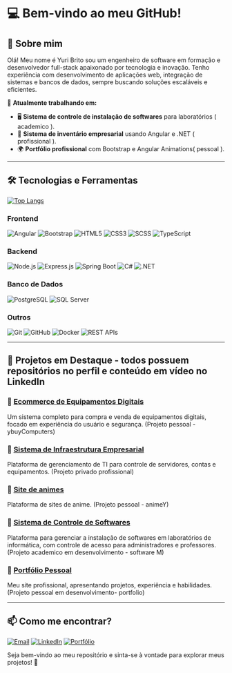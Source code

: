 # 💻 Bem-vindo ao meu GitHub!

## 👋 Sobre mim
Olá! Meu nome é Yuri Brito sou um engenheiro de software em formação e desenvolvedor full-stack apaixonado por tecnologia e inovação. Tenho experiência com desenvolvimento de aplicações web, integração de sistemas e bancos de dados, sempre buscando soluções escaláveis e eficientes.

📍 **Atualmente trabalhando em:**
- 🖥️ **Sistema de controle de instalação de softwares** para laboratórios ( academico ).
- 🏢 **Sistema de inventário empresarial** usando Angular e .NET ( profissional ).
- 🌍 **Portfólio profissional** com Bootstrap e Angular Animations( pessoal ).

---

## 🛠️ Tecnologias e Ferramentas

[![Top Langs](https://github-readme-stats.vercel.app/api/top-langs/?username=YuriBrto&layout=compact)](https://github.com/anuraghazra/github-readme-stats)

### **Frontend**
![Angular](https://img.shields.io/badge/Angular-DD0031?style=for-the-badge&logo=angular&logoColor=white)
![Bootstrap](https://img.shields.io/badge/Bootstrap-7952B3?style=for-the-badge&logo=bootstrap&logoColor=white)
![HTML5](https://img.shields.io/badge/HTML5-E34F26?style=for-the-badge&logo=html5&logoColor=white)
![CSS3](https://img.shields.io/badge/CSS3-1572B6?style=for-the-badge&logo=css3&logoColor=white)
![SCSS](https://img.shields.io/badge/SCSS-CC6699?style=for-the-badge&logo=sass&logoColor=white)
![TypeScript](https://img.shields.io/badge/TypeScript-3178C6?style=for-the-badge&logo=typescript&logoColor=white)

### **Backend**
![Node.js](https://img.shields.io/badge/Node.js-339933?style=for-the-badge&logo=nodedotjs&logoColor=white)
![Express.js](https://img.shields.io/badge/Express.js-000000?style=for-the-badge&logo=express&logoColor=white)
![Spring Boot](https://img.shields.io/badge/Spring%20Boot-6DB33F?style=for-the-badge&logo=springboot&logoColor=white)
![C#](https://img.shields.io/badge/C%23-239120?style=for-the-badge&logo=csharp&logoColor=white)
![.NET](https://img.shields.io/badge/.NET-512BD4?style=for-the-badge&logo=dotnet&logoColor=white)

### **Banco de Dados**
![PostgreSQL](https://img.shields.io/badge/PostgreSQL-336791?style=for-the-badge&logo=postgresql&logoColor=white)
![SQL Server](https://img.shields.io/badge/SQL%20Server-CC2927?style=for-the-badge&logo=microsoftsqlserver&logoColor=white)

### **Outros**
![Git](https://img.shields.io/badge/Git-F05032?style=for-the-badge&logo=git&logoColor=white)
![GitHub](https://img.shields.io/badge/GitHub-181717?style=for-the-badge&logo=github&logoColor=white)
![Docker](https://img.shields.io/badge/Docker-2496ED?style=for-the-badge&logo=docker&logoColor=white)
![REST APIs](https://img.shields.io/badge/REST%20APIs-000000?style=for-the-badge&logo=apachenetbeanside&logoColor=white)

---

## 📂 Projetos em Destaque - todos possuem repositórios no perfil e conteúdo em vídeo no LinkedIn
### 📌 [Ecommerce de Equipamentos Digitais](#)
Um sistema completo para compra e venda de equipamentos digitais, focado em experiência do usuário e segurança.
(Projeto pessoal - ybuyComputers)

### 📌 [Sistema de Infraestrutura Empresarial](#)
Plataforma de gerenciamento de TI para controle de servidores, contas e equipamentos.
(Projeto privado profissional)

### 📌 [Site de animes](#)
Plataforma de sites de anime.
(Projeto pessoal - animeY)

### 📌 [Sistema de Controle de Softwares](#)
Plataforma para gerenciar a instalação de softwares em laboratórios de informática, com controle de acesso para administradores e professores.
(Projeto academico em desenvolvimento - software M)

### 📌 [Portfólio Pessoal](#)
Meu site profissional, apresentando projetos, experiência e habilidades.
(Projeto pessoal em desenvolvimento- portfolio)

---

## 📫 Como me encontrar?
[![Email](https://img.shields.io/badge/Email-D14836?style=for-the-badge&logo=gmail&logoColor=white)](malito:yurisouzza48@gmail.com)
[![LinkedIn](https://img.shields.io/badge/LinkedIn-0A66C2?style=for-the-badge&logo=linkedin&logoColor=white)](https://www.linkedin.com/in/yuri-b-4a1895219/)
[![Portfólio](https://img.shields.io/badge/Portfólio-000000?style=for-the-badge&logo=About.me&logoColor=white)](https://portfolio-front-end-nine-rose.vercel.app/)

Seja bem-vindo ao meu repositório e sinta-se à vontade para explorar meus projetos! 🚀

